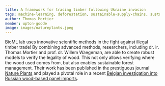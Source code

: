 ```yaml
---
title: A framework for tracing timber following Ukraine invasion 
tags: machine-learning, deforestation, sustainable-supply-chains, sustainable-agriculture, EUDR
author: Thomas Mortier
member: upton-goode
image: images/natureplants.jpeg
---
```


BioML lab uses innovative scientific methods in the fight against illegal timber trade! By combining advanced methods, researchers, including dr. ir. Thomas Mortier and prof. dr. Willem Waegeman, are able to create robust models to verify the legality of wood. This not only allows verifying where the wood used comes from, but also enables sustainable forest management. Their work has been published in the prestiguous journal [Nature Plants](https://www.nature.com/articles/s41477-024-01648-5) and played a pivotal role in a recent [Belgian investigation into Russian wood-based panel imports](https://www.tijd.be/politiek-economie/belgie/algemeen/illegaal-russisch-hout-onderschept-in-belgie/10530099.html).